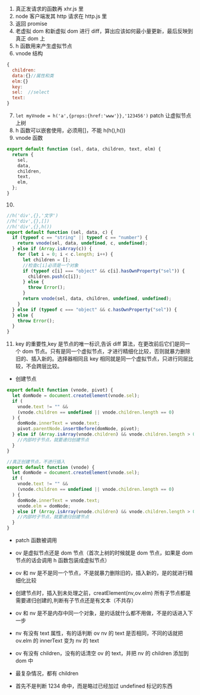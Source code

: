 1. 真正发请求的函数再 xhr.js 里
2. node 客户端发其 http 请求在 http.js 里
3. 返回 promise
4. 老虚拟 dom 和新虚拟 dom 进行 diff，算出应该如何最小量更新，最后反映到真正 dom 上
5. h 函数用来产生虚拟节点
6. vnode 结构

```js
{
  children:
  data:{}//属性和类
  elm:{}
  key:
  sel:  //select
  text:
}
```

7. `let myVnode = h('a',{props:{href:'www'}},'123456')`
   patch 让虚拟节点上树
8. h 函数可以嵌套使用，必须用[]，不能 h(h(),h())
9. vnode 函数

```js
export default function (sel, data, children, text, elm) {
  return {
    sel,
    data,
    children,
    text,
    elm,
  };
}
```

10.

```js
//h('div',{},'文字')
//h('div',{},[])
//h('div',{},h())
export default function (sel, data, c) {
  if (typeof c == "string" || typeof c == "number") {
    return vnode(sel, data, undefined, c, undefined);
  } else if (Array.isArray(c)) {
    for (let i = 0; i < c.length; i++) {
      let children = [];
      //检查c[i]必须是一个对象
      if (typeof c[i] === "object" && c[i].hasOwnProperty("sel")) {
        children.push(c[i]);
      } else {
        throw Error();
      }
      return vnode(sel, data, children, undefined, undefined);
    }
  } else if (typeof c === "object" && c.hasOwnProperty("sel")) {
  } else {
    throw Error();
  }
}
```

11. key 的重要性,key 是节点的唯一标识,告诉 diff 算法，在更改前后它们是同一个 dom 节点。只有是同一个虚拟节点，才进行精细化比较，否则就暴力删除旧的、插入新的。选择器相同且 key 相同就是同一个虚拟节点，只进行同层比较，不会跨层比较。

- 创建节点

```js
export default function (vnode, pivot) {
  let domNode = document.createElement(vnode.sel);
  if (
    vnode.text != "" &&
    (vnode.children == undefined || vnode.children.length == 0)
  ) {
    domNode.innerText = vnode.text;
    pivot.parentNode.insertBefore(domNode, pivot);
  } else if (Array.isArray(vnode.children) && vnode.children.length > 0) {
    //内部时子节点，就要递归创建节点
  }
}
```

```js
//真正创建节点，不进行插入
export default function (vnode) {
  let domNode = document.createElement(vnode.sel);
  if (
    vnode.text != "" &&
    (vnode.children == undefined || vnode.children.length == 0)
  ) {
    domNode.innerText = vnode.text;
    vnode.elm = domNode;
  } else if (Array.isArray(vnode.children) && vnode.children.length > 0) {
    //内部时子节点，就要递归创建节点
  }
}
```

- patch 函数被调用
- ov 是虚拟节点还是 dom 节点（首次上树的时候就是 dom 节点，如果是 dom 节点的话会调用 h 函数包装成虚拟节点）
- ov 和 nv 是不是同一个节点，不是就暴力删除旧的，插入新的，是的就进行精细化比较
- 创建节点时，插入到未处理之前，creatElement(nv,ov.elm) 所有子节点都是需要递归创建的,判断有子节点还是有文本（不共存）

- ov 和 nv 是不是内存中同一个对象，是的话就什么都不用做，不是的话进入下一步
- nv 有没有 text 属性，有的话判断 ov nv 的 text 是否相同，不同的话就把 ov.elm 的 innerText 变为 nv 的 text
- ov 有没有 children，没有的话清空 ov 的 text，并把 nv 的 children 添加到 dom 中
- 最复杂情况，都有 children
- 首先不是判断 1234 命中，而是略过已经加过 undefined 标记的东西
